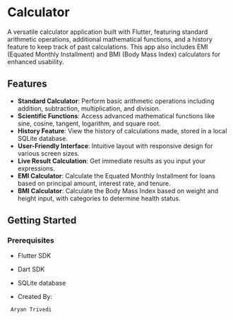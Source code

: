 # Calculator

A versatile calculator application built with Flutter, featuring standard arithmetic operations, additional mathematical functions, and a history feature to keep track of past calculations. This app also includes EMI (Equated Monthly Installment) and BMI (Body Mass Index) calculators for enhanced usability.

## Features

- **Standard Calculator**: Perform basic arithmetic operations including addition, subtraction, multiplication, and division.
- **Scientific Functions**: Access advanced mathematical functions like sine, cosine, tangent, logarithm, and square root.
- **History Feature**: View the history of calculations made, stored in a local SQLite database.
- **User-Friendly Interface**: Intuitive layout with responsive design for various screen sizes.
- **Live Result Calculation**: Get immediate results as you input your expressions.
- **EMI Calculator**: Calculate the Equated Monthly Installment for loans based on principal amount, interest rate, and tenure.
- **BMI Calculator**: Calculate the Body Mass Index based on weight and height input, with categories to determine health status.

## Getting Started

### Prerequisites

- Flutter SDK
- Dart SDK
- SQLite database

- Created By:
 ```bash
  Aryan Trivedi
